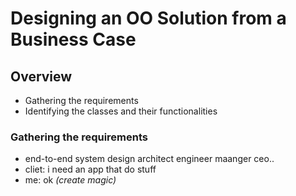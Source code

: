 # Designing an OO Solution from a Business Case

## Overview

- Gathering the requirements
- Identifying the classes and their functionalities

### Gathering the requirements

- end-to-end system design architect engineer maanger ceo..
- cliet: i need an app that do stuff
- me: ok _(create magic)_
